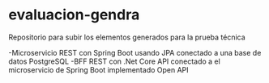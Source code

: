 # evaluacion-gendra
Repositorio para subir los elementos generados para la prueba técnica

-Microservicio REST con Spring Boot usando JPA conectado a una base de datos PostgreSQL
-BFF REST con .Net Core API conectado a el microservicio de Spring Boot implementado Open API


